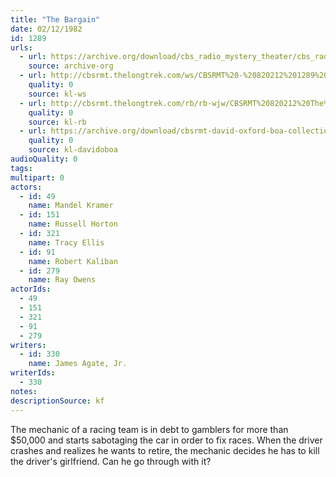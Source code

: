 ```yaml
---
title: "The Bargain"
date: 02/12/1982
id: 1289
urls: 
  - url: https://archive.org/download/cbs_radio_mystery_theater/cbs_radio_mystery_theater-1251-1300.zip/cbs_radio_mystery_theater-1251-1300%2Fcbsrmt_1289_the_bargain.mp3
    source: archive-org
  - url: http://cbsrmt.thelongtrek.com/ws/CBSRMT%20-%20820212%201289%20The%20Bargain_ws.mp3
    quality: 0
    source: kl-ws
  - url: http://cbsrmt.thelongtrek.com/rb/rb-wjw/CBSRMT%20820212%20The%20Bargain_wjw.mp3
    quality: 0
    source: kl-rb
  - url: https://archive.org/download/cbsrmt-david-oxford-boa-collection/CBSRMT-820212-1289-The-Bargain-(128-48)_WBBM-JE-{BoA}.mp3
    quality: 0
    source: kl-davidoboa
audioQuality: 0
tags: 
multipart: 0
actors:  
  - id: 49
    name: Mandel Kramer  
  - id: 151
    name: Russell Horton  
  - id: 321
    name: Tracy Ellis  
  - id: 91
    name: Robert Kaliban  
  - id: 279
    name: Ray Owens
actorIds:  
  - 49  
  - 151  
  - 321  
  - 91  
  - 279
writers:  
  - id: 330
    name: James Agate, Jr.
writerIds:  
  - 330
notes: 
descriptionSource: kf
---
```

The mechanic of a racing team is in debt to gamblers for more than $50,000 and starts sabotaging the car in order to fix races. When the driver crashes and realizes he wants to retire, the mechanic decides he has to kill the driver's girlfriend. Can he go through with it?